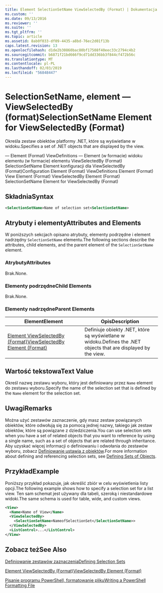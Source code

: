 ```yaml
---
title: Element SelectionSetName ViewSelectedBy (Format) | Dokumentacja firmy Microsoft
ms.custom: ''
ms.date: 09/13/2016
ms.reviewer: ''
ms.suite: ''
ms.tgt_pltfrm: ''
ms.topic: article
ms.assetid: 8ab0f033-df09-4435-a8bd-76ec2d01f13b
caps.latest.revision: 13
ms.openlocfilehash: d1de2b30860bac80bf17508f40eec33c2794c4b2
ms.sourcegitcommit: b6871f21bd666f9cd71dd336bb3f844cf472b56c
ms.translationtype: MT
ms.contentlocale: pl-PL
ms.lasthandoff: 02/03/2019
ms.locfileid: "56848447"
---
```

# <a name="selectionsetname-element-for-viewselectedby-format"></a><span data-ttu-id="9dd36-102">SelectionSetName, element — ViewSelectedBy (format)</span><span class="sxs-lookup"><span data-stu-id="9dd36-102">SelectionSetName Element for ViewSelectedBy (Format)</span></span>

<span data-ttu-id="9dd36-103">Określa zestaw obiektów platformy .NET, które są wyświetlane w widoku.</span><span class="sxs-lookup"><span data-stu-id="9dd36-103">Specifies a set of .NET objects that are displayed by the view.</span></span>

<span data-ttu-id="9dd36-104">— Element (Format) ViewDefinitions — Element (w formacie) widoku elementu (w formacie) elementu ViewSelectedBy (Format) SelectionSetName Element konfiguracji dla ViewSelectedBy (Format)</span><span class="sxs-lookup"><span data-stu-id="9dd36-104">Configuration Element (Format) ViewDefinitions Element (Format) View Element (Format) ViewSelectedBy Element (Format) SelectionSetName Element for ViewSelectedBy (Format)</span></span>

## <a name="syntax"></a><span data-ttu-id="9dd36-105">Składnia</span><span class="sxs-lookup"><span data-stu-id="9dd36-105">Syntax</span></span>

```xml
<SelectionSetName>Name of selection set<SelectionSetName>
```

## <a name="attributes-and-elements"></a><span data-ttu-id="9dd36-106">Atrybuty i elementy</span><span class="sxs-lookup"><span data-stu-id="9dd36-106">Attributes and Elements</span></span>

<span data-ttu-id="9dd36-107">W poniższych sekcjach opisano atrybuty, elementy podrzędne i element nadrzędny `SelectionSetName` elementu.</span><span class="sxs-lookup"><span data-stu-id="9dd36-107">The following sections describe the attributes, child elements, and the parent element of the `SelectionSetName` element.</span></span>

### <a name="attributes"></a><span data-ttu-id="9dd36-108">Atrybuty</span><span class="sxs-lookup"><span data-stu-id="9dd36-108">Attributes</span></span>

<span data-ttu-id="9dd36-109">Brak.</span><span class="sxs-lookup"><span data-stu-id="9dd36-109">None.</span></span>

### <a name="child-elements"></a><span data-ttu-id="9dd36-110">Elementy podrzędne</span><span class="sxs-lookup"><span data-stu-id="9dd36-110">Child Elements</span></span>

<span data-ttu-id="9dd36-111">Brak.</span><span class="sxs-lookup"><span data-stu-id="9dd36-111">None.</span></span>

### <a name="parent-elements"></a><span data-ttu-id="9dd36-112">Elementy nadrzędne</span><span class="sxs-lookup"><span data-stu-id="9dd36-112">Parent Elements</span></span>

|<span data-ttu-id="9dd36-113">Element</span><span class="sxs-lookup"><span data-stu-id="9dd36-113">Element</span></span>|<span data-ttu-id="9dd36-114">Opis</span><span class="sxs-lookup"><span data-stu-id="9dd36-114">Description</span></span>|
|-------------|-----------------|
|[<span data-ttu-id="9dd36-115">Element ViewSelectedBy (Format)</span><span class="sxs-lookup"><span data-stu-id="9dd36-115">ViewSelectedBy Element (Format)</span></span>](./viewselectedby-element-format.md)|<span data-ttu-id="9dd36-116">Definiuje obiekty .NET, które są wyświetlane w widoku.</span><span class="sxs-lookup"><span data-stu-id="9dd36-116">Defines the .NET objects that are displayed by the view.</span></span>|

## <a name="text-value"></a><span data-ttu-id="9dd36-117">Wartość tekstowa</span><span class="sxs-lookup"><span data-stu-id="9dd36-117">Text Value</span></span>

<span data-ttu-id="9dd36-118">Określ nazwę zestawu wyboru, który jest definiowany przez `Name` element do zestawu wyboru.</span><span class="sxs-lookup"><span data-stu-id="9dd36-118">Specify the name of the selection set that is defined by the `Name` element for the selection set.</span></span>

## <a name="remarks"></a><span data-ttu-id="9dd36-119">Uwagi</span><span class="sxs-lookup"><span data-stu-id="9dd36-119">Remarks</span></span>

<span data-ttu-id="9dd36-120">Można użyć zestawów zaznaczenie, gdy masz zestaw powiązanych obiektów, które odwołują się za pomocą jednej nazwy, takiego jak zestaw obiektów, które są powiązane z dziedziczenia.</span><span class="sxs-lookup"><span data-stu-id="9dd36-120">You can use selection sets when you have a set of related objects that you want to reference by using a single name, such as a set of objects that are related through inheritance.</span></span> <span data-ttu-id="9dd36-121">Aby uzyskać więcej informacji o definiowaniu i odwołania do zestawów wyboru, zobacz [Definiowanie ustawia z obiektów](./defining-selection-sets.md).</span><span class="sxs-lookup"><span data-stu-id="9dd36-121">For more information about defining and referencing selection sets, see [Defining Sets of Objects](./defining-selection-sets.md).</span></span>

## <a name="example"></a><span data-ttu-id="9dd36-122">Przykład</span><span class="sxs-lookup"><span data-stu-id="9dd36-122">Example</span></span>

<span data-ttu-id="9dd36-123">Poniższy przykład pokazuje, jak określić zbiór w celu wyświetlenia listy opcji.</span><span class="sxs-lookup"><span data-stu-id="9dd36-123">The following example shows how to specify a selection set for a list view.</span></span> <span data-ttu-id="9dd36-124">Ten sam schemat jest używany dla tabeli, szeroką i niestandardowe widoki.</span><span class="sxs-lookup"><span data-stu-id="9dd36-124">The same schema is used for table, wide, and custom views.</span></span>

```xml
<View>
  <Name>Name of View</Name>
  <ViewSelectedBy>
    <SelectionSetName>NameofSelectionSet</SelectionSetName>>
  </ViewSelectedBy>
  <ListControl>...</ListControl>
</View>
```

## <a name="see-also"></a><span data-ttu-id="9dd36-125">Zobacz też</span><span class="sxs-lookup"><span data-stu-id="9dd36-125">See Also</span></span>

[<span data-ttu-id="9dd36-126">Definiowanie zestawów zaznaczenia</span><span class="sxs-lookup"><span data-stu-id="9dd36-126">Defining Selection Sets</span></span>](./defining-selection-sets.md)

[<span data-ttu-id="9dd36-127">Element ViewSelectedBy (Format)</span><span class="sxs-lookup"><span data-stu-id="9dd36-127">ViewSelectedBy Element (Format)</span></span>](./viewselectedby-element-format.md)

[<span data-ttu-id="9dd36-128">Pisanie programu PowerShell, formatowanie pliku</span><span class="sxs-lookup"><span data-stu-id="9dd36-128">Writing a PowerShell Formatting File</span></span>](./writing-a-powershell-formatting-file.md)
